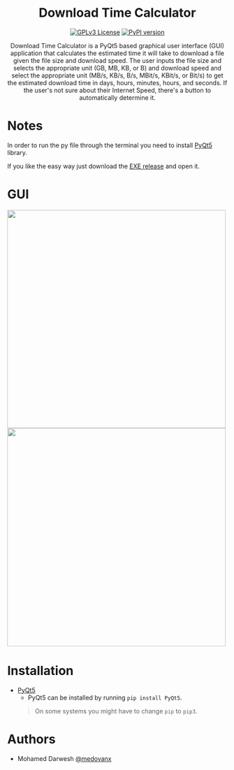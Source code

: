 <div align="center">
  
#  Download Time Calculator
[![GPLv3 License](https://img.shields.io/badge/License-GPL%20v3-yellow.svg)](https://opensource.org/licenses/)
[![PyPI version](https://img.shields.io/pypi/pyversions/spotDL?color=%2344CC11&style=flat-square)](https://www.python.org/)

Download Time Calculator is a PyQt5 based graphical user interface (GUI) application that calculates the estimated time it will take to download a file given the file size and download speed. The user inputs the file size and selects the appropriate unit (GB, MB, KB, or B) and download speed and select the appropriate unit (MB/s, KB/s, B/s, MBit/s, KBit/s, or Bit/s) to get the estimated download time in days, hours, minutes, hours, and seconds. If the user's not sure about their Internet Speed, there's a button to automatically determine it.
</div>

# Notes
In order to run the py file through the terminal you need to install [PyQt5](https://pypi.org/project/PyQt5/) library.

If you like the easy way just download the [EXE release](https://github.com/medovanx/Download-Time-Calculator/releases/tag/Latest) and open it.

# GUI
<p >
  <img src="https://i.imgur.com/pcpKLjE.png" width="500">
  <img src="https://i.imgur.com/QdkXsds.png" width="500">
</p>



# Installation
- [PyQt5](https://pypi.org/project/PyQt5/)
  - PyQt5 can be installed by running `pip install PyQt5`.
  > On some systems you might have to change `pip` to `pip3`.

# Authors
- Mohamed Darwesh [@medovanx](https://github.com/medovanx)



